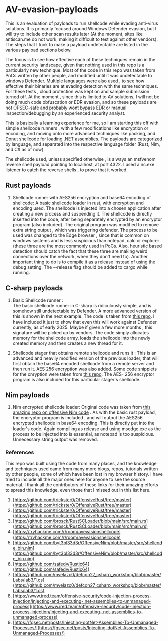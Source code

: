 # AV-evasion-payloads
This is an evaluation of payloads to run shellcode while evading anti-virus solutions. It is primarily focused around Windows Defender evasion, but I will try to include other scan results later (At the moment, sites like antiscan.me do not work, making it difficult to test against other vendors).
The steps that I took to make a payload  undetectable are listed in the various payload sections below. 

The focus is to see how effective each of these techniques remain in the current security  landscape, given that nothing used in this repo is a particularly new technique. Most of the code in this repo was taken from PoCs written by other people, and modified until it was undetectable to windows Defender. Multiple languages were also used , to see how effective their binaries are at evading detection with the same techniques. For these tests , cloud protection was kept on and sample submission turned off. At the moment , since this is limited to AV solutions, I will not be doing much code obfuscation or EDR evasion, and so these payloads are not OPSEC-safe and probably wont bypass EDR or manual inspection/debugging by an experienced security analyst. 

This is basically a learning experience for me, so I am starting this off with simple shellcode runners , with a few modifications like encryption or encoding, and moving onto more advanced techniques like packing,  and Donut shellcode for loading .NET assemblies. 
The payloads are categorized by language, and separated into the respective language folder (Rust, Nim, and C# as of now). 

The shellcode used, unless specified otherwise , is always an msfvenom reverse shell payload pointing to localhost, at port 4322. I  used a nc.exe listener to catch the reverse shells , to prove that it worked. 

## Rust payloads
1. Shellcode runner with AES256 encryption and base64 encoding of shellcode: 
A basic shellcode loader in rust, with encryption and encoding used. The shellcode is injected into a chosen application after creating a new process and suspending it.  The shellcode is directly inserted into the code, after being separately encrypted by an encryptor program (also included). 
The original program was modified to remove extra string output , which was triggering defender. The process to be used was changed to the Edge browser , since that is common on windows systems and is  less suspicious than notepad, calc or explorer (these three are the most commonly used in PoCs. Also,  heuristic based detection should catch the fact that these three are making weird connections over the network, when they don't need to).
Another important thing to do is to compile it as a  release instead of using the debug setting. The --release flag should be added to cargo while running. 



## C-sharp payloads
1. Basic Shellcode runner :  
The basic shellcode runner in C-sharp is ridiculously simple, and is somehow still undetectable by Defender. A more advanced version of this is shown in the next example. The code is taken from [this repo](https://gist.github.com/matterpreter/03e2bd3cf8b26d57044f3b494e73bbea). I have included it just to show that even this will work against Defender currently, as of early 2025. Maybe if given a few more months , this signature will be picked up by vendors.
The code simply allocates memory for the shellcode array, loads the shellcode into the newly created memory and then creates a new thread for it. 

2. Shellcode stager that obtains remote shellcode and runs it :
This is an advanced and heavily modified version of the previous loader, that will first obtain the base64 encoded shellcode from a remote server and then run it. AES 256 encryption was also added. Some code snippiets for the cnryption were taken from [this repo](https://github.com/Tw1sm/SharpInjector/blob/master/ScEncryptor/Program.cs). The AES- 256 encryptor program is also included for this particular stager's shellcode. 

## Nim payloads 
1. Nim encrypted shellcode loader: 
Original code was taken from [this amazing repo on offensive Nim code](https://github.com/S3cur3Th1sSh1t/Creds/blob/master/nim/encrypted_shellcode_loader.nim) .
 As with the basic rust payload, the encryptor program is included , and will output the AES256 encrypted shellcode in base64 encoding. This is directly put into the loader's code. Again compiling as release and using msedge.exe as the process to be injected into is essential, as notepad is too suspicious. Unnecessary string output was removed.

### References 
This repo was built using the code from many places, and the knowledge and techniques used came from many more  blogs, repos, tutorials written by other people, some of which have been lost in my browser history. I have tried to include all the major ones here for anyone to see the source material. I thank all the contributors of these links for their amazing efforts to spread this knowledge, even those that I missed out in this list here. 

1. [https://github.com/trickster0/OffensiveRust/tree/master](https://github.com/trickster0/OffensiveRust/tree/master)
2. [https://github.com/trickster0/OffensiveRust/tree/master](https://github.com/trickster0/OffensiveRust/tree/master)
3. [https://github.com/brosck/RustSCLoader/blob/main/src/main.rs](https://github.com/brosck/RustSCLoader/blob/main/src/main.rs)
4. [https://tryhackme.com/r/room/avevasionshellcode](https://tryhackme.com/r/room/avevasionshellcode)
5. [https://github.com/byt3bl33d3r/OffensiveNim/blob/master/src/shellcode_bin.nim](https://github.com/byt3bl33d3r/OffensiveNim/blob/master/src/shellcode_bin.nim)
6. [https://github.com/safedv/Rustic64](https://github.com/safedv/Rustic64)
7. [https://github.com/mvelazc0/defcon27_csharp_workshop/blob/master/Labs/lab3/1.cs](https://github.com/mvelazc0/defcon27_csharp_workshop/blob/master/Labs/lab3/1.cs)
8. [https://www.ired.team/offensive-security/code-injection-process-injection/injecting-and-executing-.net-assemblies-to-unmanaged-process](https://www.ired.team/offensive-security/code-injection-process-injection/injecting-and-executing-.net-assemblies-to-unmanaged-process)
9. [https://fgsec.net/posts/Injecting-dotNet-Assemblies-To-Unmanaged-Processes/](https://fgsec.net/posts/Injecting-dotNet-Assemblies-To-Unmanaged-Processes/)

